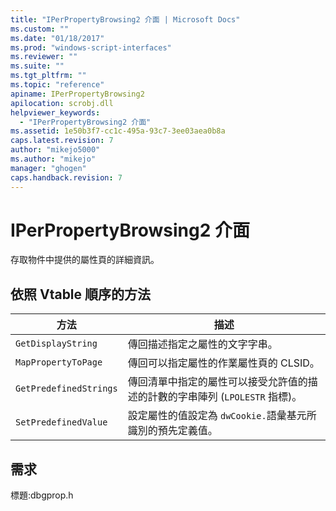 ```yaml
---
title: "IPerPropertyBrowsing2 介面 | Microsoft Docs"
ms.custom: ""
ms.date: "01/18/2017"
ms.prod: "windows-script-interfaces"
ms.reviewer: ""
ms.suite: ""
ms.tgt_pltfrm: ""
ms.topic: "reference"
apiname: IPerPropertyBrowsing2
apilocation: scrobj.dll
helpviewer_keywords: 
  - "IPerPropertyBrowsing2 介面"
ms.assetid: 1e50b3f7-cc1c-495a-93c7-3ee03aea0b8a
caps.latest.revision: 7
author: "mikejo5000"
ms.author: "mikejo"
manager: "ghogen"
caps.handback.revision: 7
---
```

# IPerPropertyBrowsing2 介面
存取物件中提供的屬性頁的詳細資訊。  
  
## 依照 Vtable 順序的方法  
  
|方法|描述|  
|--------|--------|  
|`GetDisplayString`|傳回描述指定之屬性的文字字串。|  
|`MapPropertyToPage`|傳回可以指定屬性的作業屬性頁的 CLSID。|  
|`GetPredefinedStrings`|傳回清單中指定的屬性可以接受允許值的描述的計數的字串陣列 \(`LPOLESTR` 指標\)。|  
|`SetPredefinedValue`|設定屬性的值設定為 `dwCookie.`語彙基元所識別的預先定義值。|  
  
## 需求  
 標題:dbgprop.h